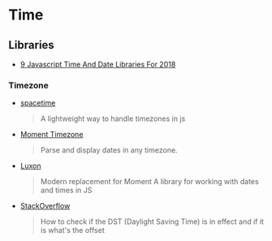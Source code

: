 # Time

## Libraries

- [9 Javascript Time And Date Libraries For 2018](https://blog.bitsrc.io/9-javascript-date-time-libraries-for-2018-12d82f37872d)

### Timezone

- [spacetime](https://github.com/smallwins/spacetime)

  > A lightweight way to handle timezones in js

- [Moment Timezone](http://momentjs.com/timezone/)

  > Parse and display dates in any timezone.

- [Luxon](https://github.com/moment/luxon)

  > Modern replacement for Moment
  > A library for working with dates and times in JS

- [StackOverflow](http://stackoverflow.com/questions/11887934/how-to-check-if-the-dst-daylight-saving-time-is-in-effect-and-if-it-is-whats)
  > How to check if the DST (Daylight Saving Time) is in effect and if it is what's the offset
